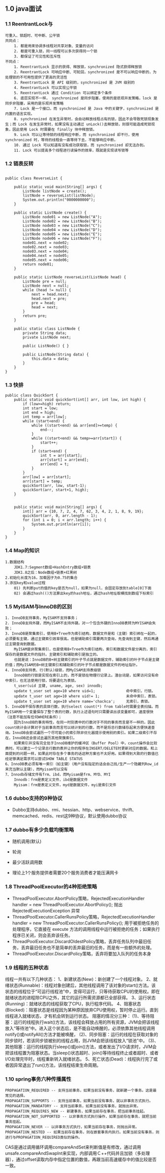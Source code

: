 ## 1.0 java面试
### 1.1 ReentrantLock与
```
可重入、锁超时、可中断、公平锁
共同点：
    1. 都是用来协调多线程对共享对象、变量的访问
    2. 都是可重入锁，同一线程可以多次获得同一个锁
    3. 都保证了可见性和互斥性
不同点：
    1. ReentrantLock 显示的获得、释放锁，synchronized 隐式获得释放锁
    2. ReentrantLock 可响应中断、可轮回，synchronized 是不可以响应中断的，为处理锁的不可用性提供了更高的灵活性
    3. ReentrantLock 是 API 级别的，synchronized 是 JVM 级别的
    4. ReentrantLock 可以实现公平锁
    5. ReentrantLock 通过 Condition 可以绑定多个条件
    6. 底层实现不一样， synchronized 是同步阻塞，使用的是悲观并发策略，lock 是同步非阻塞，采用的是乐观并发策略
    7. Lock 是一个接口，而 synchronized 是 Java 中的关键字，synchronized 是内置的语言实现。
    8. synchronized 在发生异常时，会自动释放线程占有的锁，因此不会导致死锁现象发生；而 Lock 在发生异常时，如果没有主动通过 unLock()去释放锁，则很可能造成死锁现象，因此使用 Lock 时需要在 finally 块中释放锁。
    9. Lock 可以让等待锁的线程响应中断，而 synchronized 却不行，使用 synchronized 时，等待的线程会一直等待下去，不能够响应中断。
    10. 通过 Lock 可以知道有没有成功获取锁，而 synchronized 却无法办到。
    11. Lock 可以提高多个线程进行读操作的效率，既就是实现读写锁等
```


### 1.2 链表反转
```

public class ReverseList {

    public static void main(String[] args) {
        ListNode listNode = create();
        listNode = reverseList(listNode);
        System.out.println("0000000000");
    }

    public static ListNode create() {
        ListNode node01 = new ListNode("A");
        ListNode node02 = new ListNode("B");
        ListNode node03 = new ListNode("C");
        ListNode node04 = new ListNode("D");
        ListNode node05 = new ListNode("E");
        ListNode node06 = new ListNode("F");
        node01.next = node02;
        node02.next = node03;
        node03.next = node04;
        node04.next = node05;
        node05.next = node06;
        return node01;
    }

    public static ListNode reverseList(ListNode head) {
        ListNode pre = null;
        ListNode next = null;
        while (head != null) {
            next = head.next;
            head.next = pre;
            pre = head;
            head = next;
        }
        return pre;
    }

    public static class ListNode {
        private String data;
        private ListNode next;

        public ListNode() { }

        public ListNode(String data) {
            this.data = data;
        }
    }
}

```

### 1.3 快排
```
public class QuickSort {
    public static void quickSort(int[] arr, int low, int high) {
        if (low>=high) return;
        int start = low;
        int end = high;
        int temp = arr[low];
        while (start<end) {
            while ((start<end) && arr[end]>=temp) {
                end--;
            }
            while ((start<end) && temp>=arr[start]) {
                start++;
            }
            if (start<end) {
                int t = arr[start];
                arr[start] = arr[end];
                arr[end] = t;
            }
        }
        arr[low] = arr[start];
        arr[start] = temp;
        quickSort(arr, low, start-1);
        quickSort(arr, start+1, high);
    }


    public static void main(String[] args) {
        int[] arr = {10, 7, 2, 4, 7, 62, 3, 4, 2, 1, 8, 9, 19};
        quickSort(arr, 0, arr.length - 1);
        for (int i = 0; i < arr.length; i++) {
            System.out.println(arr[i]);
        }
    }
}
```

### 1.4 Map的知识
```
1.数据结构
    JDK1.7:Segment数组+HashEntry数组+链表
    JDK1.8之后：Node数组+链表+红黑树
2.初始化长度为16，加载因子为0.75的集合
3.添加key和value过程
    01) 先判断put的值的key是否为null，如果为null，会固定存放到table[0]下面
    02) 会通过hash(()方法算出key的hash地址，通过hash地址取模找到数组下标索引
```


### 1.5 MyISAM与InnoDB的区别
```
1. InnoDB支持事务，MyISAM不支持事务； 
2. InnoDB支持外键，而MyISAM不支持外键。对一个包含外键的InnoDB表转为MYISAM会失败； 
3. InnoDB是聚集索引，使用B+Tree作为索引结构，数据文件是和（主键）索引绑在一起的，必须要有主键，通过主键索引效率很高。但是辅助索引需要两次查询，先查询到主键，然后再通过主键查询到数据。
    MyISAM是非聚集索引，也是使用B+Tree作为索引结构，索引和数据文件是分离的，索引保存的是数据文件的指针。主键索引和辅助索引是独立的。
    也就是说：InnoDB的B+树主键索引的叶子节点就是数据文件，辅助索引的叶子节点是主键的值；而MyISAM的B+树主键索引和辅助索引的叶子节点都是数据文件的地址指针。
4. InnoDB支持表、行(默认)级锁，而MyISAM支持表级锁
    InnoDB的行锁是实现在索引上的，而不是锁在物理行记录上。潜台词是，如果访问没有命中索引，也无法使用行锁，将要退化为表锁。
    t_user(uid 主键, uname, age, sex) innodb;
    update t_user set age=10 where uid=1;              命中索引，行锁。
    update t_user set age=10 where uid!= 1;            未命中索引，表锁。
    update t_user set age=10 where name='chackca';     无索引，表锁。
5. InnoDB不保存表的具体行数，执行select count(*) from table时需要全表扫描。而MyISAM用一个变量保存了整个表的行数，执行上述语句时只需要读出该变量即可，速度很快（注意不能加有任何WHERE条件）；
    因为InnoDB的事务特性，在同一时刻表中的行数对于不同的事务而言是不一样的，因此count统计会计算对于当前事务而言可以统计到的行数，而不是将总行数储存起来方便快速查询。InnoDB会尝试遍历一个尽可能小的索引除非优化器提示使用别的索引。如果二级索引不存在，InnoDB还会尝试去遍历其他聚簇索引。
    如果索引并没有完全处于InnoDB维护的缓冲区（Buffer Pool）中，count操作会比较费时。可以建立一个记录总行数的表并让你的程序在INSERT/DELETE时更新对应的数据。和上面提到的问题一样，如果此时存在多个事务的话这种方案也不太好用。如果得到大致的行数值已经足够满足需求可以尝试SHOW TABLE STATUS
6、InnoDB表必须有唯一索引（如主键）（用户没有指定的话会自己找/生产一个隐藏列Row_id来充当默认主键），而Myisam可以没有
7、Innodb存储文件有frm、ibd，而Myisam是frm、MYD、MYI
    Innodb：frm是表定义文件，ibd是数据文件
    Myisam：frm是表定义文件，myd是数据文件，myi是索引文件
```


### 1.6 dubbo支持的9种协议
* Dubbo支持dubbo、rmi、hessian、http、webservice、thrift、memcached、redis、rest这9种协议，默认使用dubbo协议

### 1.7 dubbo有多少负载均衡策略
* 随机调用(默认)
* 轮询
* 最少活跃调用数

* 理论上1个服务提供者需要20个服务消费者才能压满网卡

### 1.8 ThreadPoolExecutor的4种拒绝策略
* ThreadPoolExecutor.AbortPolicy策略，RejectedExecutionHandler handler = new ThreadPoolExecutor.AbortPolicy(); 抛出 RejectedExecutionException 异常
* ThreadPoolExecutor.CallerRunsPolicy策略，RejectedExecutionHandler handler = new ThreadPoolExecutor.CallerRunsPolicy(); 用于被拒绝任务的处理程序，它直接在 execute 方法的调用线程中运行被拒绝的任务；如果执行程序已关闭，则会丢弃该任务。
* ThreadPoolExecutor.DiscardOldestPolicy策略，丢弃任务队列中最旧任务，丢弃最旧任务也不是简单的丢弃最旧的任务，而是有一些额外的处理。
* ThreadPoolExecutor.DiscardPolicy策略，丢弃将要加入队列的任务本身

### 1.9 线程的五种状态
线程一共有以下几种状态：
1、新建状态(New)：新创建了一个线程对象。
2、就绪状态(Runnable)：线程对象创建后，其他线程调用了该对象的start()方法。该状态的线程位于“可运行线程池”中，变得可运行，只等待获取CPU的使用权。即在就绪状态的进程除CPU之外，其它的运行所需资源都已全部获得。
3、运行状态(Running)：就绪状态的线程获取了CPU，执行程序代码。
4、阻塞状态(Blocked)：阻塞状态是线程因为某种原因放弃CPU使用权，暂时停止运行。直到线程进入就绪状态，才有机会转到运行状态。
    阻塞的情况分三种：
    (1)、等待阻塞：运行的线程执行wait()方法，该线程会释放占用的所有资源，JVM会把该线程放入“等待池”中。进入这个状态后，是不能自动唤醒的，必须依靠其他线程调用notify()或notifyAll()方法才能被唤醒，
    (2)、同步阻塞：运行的线程在获取对象的同步锁时，若该同步锁被别的线程占用，则JVM会把该线程放入“锁池”中。
    (3)、其他阻塞：运行的线程执行sleep()或join()方法，或者发出了I/O请求时，JVM会把该线程置为阻塞状态。当sleep()状态超时、join()等待线程终止或者超时、或者I/O处理完毕时，线程重新转入就绪状态。
5、死亡状态(Dead)：线程执行完了或者因异常退出了run()方法，该线程结束生命周期。


### 1.10 spring事务六种传播属性
```
PROPAGATION_REQUIRED -- 支持当前事务，如果当前没有事务，就新建一个事务。这是最常见的选择。
PROPAGATION_SUPPORTS -- 支持当前事务，如果当前没有事务，就以非事务方式执行。
PROPAGATION_MANDATORY -- 支持当前事务，如果当前没有事务，就抛出异常。
PROPAGATION_REQUIRES_NEW -- 新建事务，如果当前存在事务，把当前事务挂起。
PROPAGATION_NOT_SUPPORTED -- 以非事务方式执行操作，如果当前存在事务，就把当前事务挂起。
PROPAGATION_NEVER -- 以非事务方式执行，如果当前存在事务，则抛出异常。
PROPAGATION_NESTED -- 如果当前存在事务，则在嵌套事务内执行。如果当前没有事务，则进行与PROPAGATION_REQUIRED类似的操作。
```

CAS是通过调用循环调用compareAndSet来判断值是有修改，通过调用unsafe.compareAndSwapInt来实现，内部调用Ｃ++代码并且加锁（多处理器），通过offset读取内存中指定位置的数值，再跟当前高速缓存中的值比较是否一致。